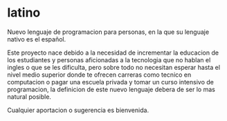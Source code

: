 # latino

Nuevo lenguaje de programacion para personas, en la que su lenguaje nativo es el español.

Este proyecto nace debido a la necesidad de incrementar la educacion de los estudiantes y 
personas aficionadas a la tecnologia que no hablan el ingles o que se les dificulta, 
pero sobre todo no necesitan esperar hasta el nivel medio superior donde te ofrecen carreras 
como tecnico en computacion o pagar una escuela privada y tomar un curso intensivo de programacion,
la definicion de este nuevo lenguaje debera de ser lo mas natural posible.

Cualquier aportacion o sugerencia es bienvenida.
